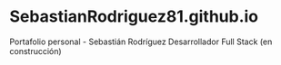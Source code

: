 # SebastianRodriguez81.github.io

Portafolio personal - Sebastián Rodríguez
Desarrollador Full Stack (en construcción)

